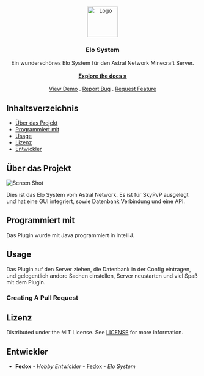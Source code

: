 <br/>
<p align="center">
  <a href="https://github.com/Fedox-die-Ente/AstralNetwork-EloSystem">
    <img src="https://i.ibb.co/hDfByp8/512.png" alt="Logo" width="80" height="80">
  </a>

  <h3 align="center">Elo System</h3>

  <p align="center">
    Ein wunderschönes Elo System für den Astral Network Minecraft Server.
    <br/>
    <br/>
    <a href="https://github.com/Fedox-die-Ente/AstralNetwork-EloSystem"><strong>Explore the docs »</strong></a>
    <br/>
    <br/>
    <a href="https://github.com/Fedox-die-Ente/AstralNetwork-EloSystem">View Demo</a>
    .
    <a href="https://github.com/Fedox-die-Ente/AstralNetwork-EloSystem/issues">Report Bug</a>
    .
    <a href="https://github.com/Fedox-die-Ente/AstralNetwork-EloSystem/issues">Request Feature</a>
  </p>
</p>



## Inhaltsverzeichnis

* [Über das Projekt](#über-das-projekt)
* [Programmiert mit](#programmiert-mit)
* [Usage](#usage)
* [Lizenz](#lizenz)
* [Entwickler](#entwickler)

## Über das Projekt

![Screen Shot](https://i.ibb.co/LhdDsMz/Bild-2023-02-16-120137876.png)

Dies ist das Elo System vom Astral Network.
Es ist für SkyPvP ausgelegt und hat eine GUI integriert, sowie Datenbank Verbindung und eine API.

## Programmiert mit

Das Plugin wurde mit Java programmiert in IntelliJ.

## Usage

Das Plugin auf den Server ziehen, die Datenbank in der Config eintragen, und gelegentlich andere Sachen einstellen, Server neustarten und viel Spaß mit dem Plugin.

### Creating A Pull Request



## Lizenz

Distributed under the MIT License. See [LICENSE](https://github.com/Fedox-die-Ente/AstralNetwork-EloSystem/blob/main/LICENSE.md) for more information.

## Entwickler

* **Fedox** - *Hobby Entwickler* - [Fedox](https://github.com/Fedox-die-Ente/) - *Elo System*
